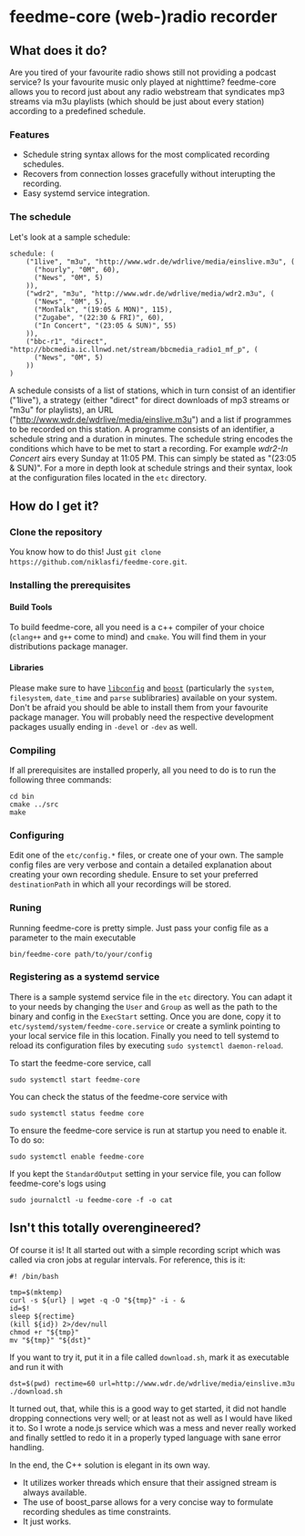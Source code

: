# feedme-core (web-)radio recorder

## What does it do?

Are you tired of your favourite radio shows still not providing a podcast service? Is your favourite music only played at nighttime? feedme-core allows you to record just about any radio webstream that syndicates mp3 streams via m3u playlists (which should be just about every station) according to a predefined schedule.

### Features

- Schedule string syntax allows for the most complicated recording schedules.
- Recovers from connection losses gracefully without interupting the recording.
- Easy systemd service integration.

### The schedule

Let's look at a sample schedule:

    schedule: (
        ("1live", "m3u", "http://www.wdr.de/wdrlive/media/einslive.m3u", (
          ("hourly", "0M", 60),
          ("News", "0M", 5)
        )),
        ("wdr2", "m3u", "http://www.wdr.de/wdrlive/media/wdr2.m3u", (
          ("News", "0M", 5),
          ("MonTalk", "(19:05 & MON)", 115),
          ("Zugabe", "(22:30 & FRI)", 60),
          ("In Concert", "(23:05 & SUN)", 55)
        )),
        ("bbc-r1", "direct", "http://bbcmedia.ic.llnwd.net/stream/bbcmedia_radio1_mf_p", (
          ("News", "0M", 5)
        ))
    )

A schedule consists of a list of stations, which in turn consist of an identifier ("1live"), a strategy (either "direct" for direct downloads of mp3 streams or "m3u" for playlists), an URL ("http://www.wdr.de/wdrlive/media/einslive.m3u") and a list if programmes to be recorded on this station. A programme consists of an identifier, a schedule string and a duration in minutes. The schedule string encodes the conditions which have to be met to start a recording. For example *wdr2-In Concert* airs every Sunday at 11:05 PM. This can simply be stated as "(23:05 & SUN)". For a more in depth look at schedule strings and their syntax, look at the configuration files located in the `etc` directory.

## How do I get it?

### Clone the repository

You know how to do this! Just `git clone https://github.com/niklasfi/feedme-core.git`.

### Installing the prerequisites

#### Build Tools

To build feedme-core, all you need is a c++ compiler of your choice (`clang++` and `g++` come to mind) and `cmake`. You will find them in your distributions package manager.

#### Libraries

Please make sure to have [`libconfig`](http://www.hyperrealm.com/libconfig/) and [`boost`](www.boost.org) (particularly the `system`, `filesystem`, `date_time` and `parse` sublibraries) available on your system. Don't be afraid you should be able to install them from your favourite package manager. You will probably need the respective development packages usually ending in `-devel` or `-dev` as well.

### Compiling

If all prerequisites are installed properly, all you need to do is to run the following three commands:

    cd bin
    cmake ../src
    make

### Configuring

Edit one of the `etc/config.*` files, or create one of your own. The sample config files are very verbose and contain a detailed explanation about creating your own recording shedule. Ensure to set your preferred `destinationPath` in which all your recordings will be stored.

### Runing

Running feedme-core is pretty simple. Just pass your config file as a parameter to the main executable

    bin/feedme-core path/to/your/config

### Registering as a systemd service

There is a sample systemd service file in the `etc` directory. You can adapt it to your needs by changing the `User` and `Group` as well as the path to the binary and config in the `ExecStart` setting. Once you are done, copy it to `etc/systemd/system/feedme-core.service` or create a symlink pointing to your local service file in this location. Finally you need to tell systemd to reload its configuration files by executing `sudo systemctl daemon-reload`.

To start the feedme-core service, call

    sudo systemctl start feedme-core

You can check the status of the feedme-core service with

    sudo systemctl status feedme core

To ensure the feedme-core service is run at startup you need to enable it. To do so:

    sudo systemctl enable feedme-core

If you kept the `StandardOutput` setting in your service file, you can follow feedme-core's logs using

    sudo journalctl -u feedme-core -f -o cat

## Isn't this totally overengineered?

Of course it is! It all started out with a simple recording script which was called via cron jobs at regular intervals. For reference, this is it:

    #! /bin/bash

    tmp=$(mktemp)
    curl -s ${url} | wget -q -O "${tmp}" -i - &
    id=$!
    sleep ${rectime}
    (kill ${id}) 2>/dev/null
    chmod +r "${tmp}"
    mv "${tmp}" "${dst}"

If you want to try it, put it in a file called `download.sh`, mark it as executable and run it with

    dst=$(pwd) rectime=60 url=http://www.wdr.de/wdrlive/media/einslive.m3u ./download.sh

It turned out, that, while this is a good way to get started, it did not handle dropping connections very well; or at least not as well as I would have liked it to. So I wrote a node.js service which was a mess and never really worked and finally settled to redo it in a properly typed language with sane error handling.

In the end, the C++ solution is elegant in its own way.
- It utilizes worker threads which ensure that their assigned stream is always available.
- The use of boost_parse allows for a very concise way to formulate recording shedules as time constraints.
- It just works.
